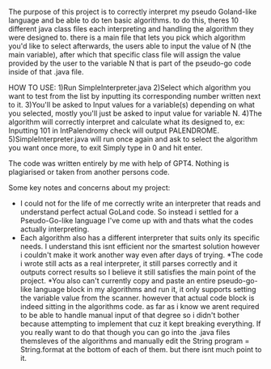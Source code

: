 The purpose of this project is to correctly interpret my pseudo Goland-like language and be able to do ten basic algorithms. 
to do this, theres 10 different java class files each interpreting and handling the algorithm they were designed to. there is a main file that lets you pick which algorithm you'd like to select 
afterwards, the users able to input the value of N (the main variable), after which that specific class file will assign the value provided by the user to the variable N that is part of the pseudo-go code inside of that .java file. 

HOW TO USE:
1)Run SimpleInterpreter.java
2)Select which algorithm you want to test from the list by inputting its corresponding number written next to it.
3)You'll be asked to Input values for a variable(s) depending on what you selected, mostly you'll just be asked to input value for variable N.
4)The algorithm will correctly interpret and calculate what its designed to, ex: Inputting 101 in IntPalendromy check will output PALENDROME.
5)SimpleInterpreter.java will run once again and ask to select the algorithm you want once more, to exit Simply type in 0 and hit enter.

The code was written entirely by me with help of GPT4. Nothing is plagiarised or taken from another persons code.

Some key notes and concerns about my project:
* I could not for the life of me correctly write an interpreter that reads and understand perfect actual GoLand code. So instead i settled for a Pseudo-Go-like language I've come up with and thats what the codes actually interpreting.
* Each algorithm also has a different interpreter that suits only its specific needs. I understand this isnt efficient nor the smartest solution however i couldn't make it work another way even after days of trying. 
*The code i wrote still acts as a real interpreter, it still parses correctly and it outputs correct results so I believe it still satisfies the main point of the project. 
*You also can't currently copy and paste an entire pseudo-go-like language block in my algorithms and run it, it only supports setting the variable value from the scanner. however that actual code block is indeed sitting in the algorithms code. as far as i know we arent required to be able to handle manual input of that degree so i didn't bother because attempting to implement that cuz it kept breaking everything. If you really want to do that though you can go into the .java files themsleves of the algorithms and manually edit the String program = String.format at the bottom of each of them. but there isnt much point to it.
